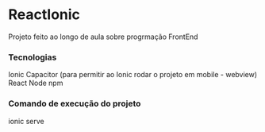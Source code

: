 # ReactIonic

Projeto feito ao longo de aula sobre progrmação FrontEnd

### Tecnologias
  Ionic
  Capacitor (para permitir ao Ionic rodar o projeto em mobile - webview)
  React
  Node npm
  
### Comando de execução do projeto
  ionic serve
